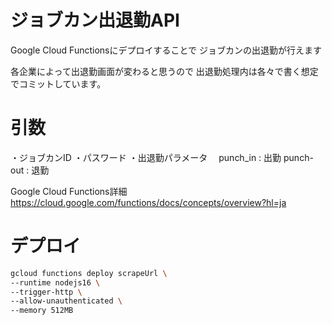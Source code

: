# ジョブカン出退勤API

Google Cloud Functionsにデプロイすることで
ジョブカンの出退勤が行えます

各企業によって出退勤画面が変わると思うので
出退勤処理内は各々で書く想定でコミットしています。

# 引数
・ジョブカンID
・パスワード
・出退勤パラメータ
　punch_in : 出勤
  punch-out : 退勤

Google Cloud Functions詳細
https://cloud.google.com/functions/docs/concepts/overview?hl=ja

# デプロイ
```bash
gcloud functions deploy scrapeUrl \
--runtime nodejs16 \
--trigger-http \
--allow-unauthenticated \
--memory 512MB
```
